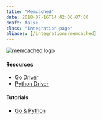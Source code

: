 ```yaml
---
title: "Memcached"
date: 2018-07-16T14:42:06-07:00
draft: false
class: "integration-page"
aliases: [/integrations/memcached]
---
```


![memcached logo](/img/memcached-logo.jpg)

#### Resources

* [Go Driver](https://github.com/orijtech/gomemcache)
* [Python Driver](https://github.com/orijtech/pymemcache/pull/1)

#### Tutorials

* [Go & Python](https://medium.com/@orijtech/memcached-clients-instrumented-with-opencensus-in-go-and-python-dacbd01b269c)
